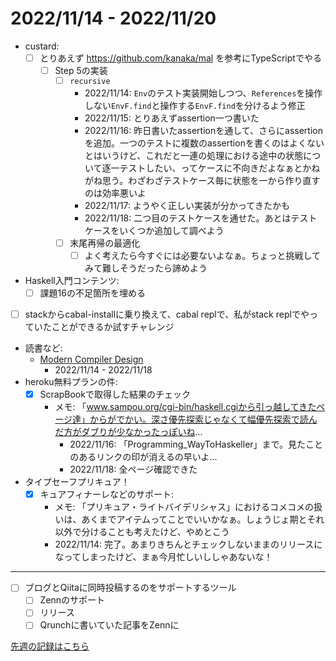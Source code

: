 # 2022/11/14 - 2022/11/20

- custard:
    - [ ] とりあえず <https://github.com/kanaka/mal> を参考にTypeScriptでやる
        - [ ] Step 5の実装
            - [ ] `recursive`
                - 2022/11/14: `Env`のテスト実装開始しつつ、`References`を操作しない`EnvF.find`と操作する`EnvF.find`を分けるよう修正
                - 2022/11/15: とりあえずassertion一つ書いた
                - 2022/11/16: 昨日書いたassertionを通して、さらにassertionを追加。一つのテストに複数のassertionを書くのはよくないとはいうけど、これだと一連の処理における途中の状態について逐一テストしたい、ってケースに不向きだよなぁとかねがね思う。わざわざテストケース毎に状態を一から作り直すのは効率悪いよ
                - 2022/11/17: ようやく正しい実装が分かってきたかも
                - 2022/11/18: 二つ目のテストケースを通せた。あとはテストケースをいくつか追加して調べよう
            - [ ] 末尾再帰の最適化
                - [ ] よく考えたら今すぐには必要ないよなぁ。ちょっと挑戦してみて難しそうだったら諦めよう
- Haskell入門コンテンツ:
    - [ ] 課題16の不足箇所を埋める
- [ ] stackからcabal-installに乗り換えて、cabal replで、私がstack replでやっていたことができるか試すチャレンジ
- 読書など:
    - [Modern Compiler Design](https://www.springer.com/jp/book/9781461446989)
        - 2022/11/14 - 2022/11/18
- heroku無料プランの件:
    - [x] ScrapBookで取得した結果のチェック
        - メモ: 「www.sampou.org/cgi-bin/haskell.cgiから引っ越してきたページ達」からがでかい。深さ優先探索じゃなくて幅優先探索で読んだ方がダブりが少なかったっぽいね...
            - 2022/11/16: 「Programming\_WayToHaskeller」まで。見たことのあるリンクの印が消えるの早いよ...
            - 2022/11/18: 全ページ確認できた
- タイプセーフプリキュア！
    - [x] キュアフィナーレなどのサポート:
        - メモ: 「プリキュア・ライトバイデリシャス」におけるコメコメの扱いは、あくまでアイテムってことでいいかなぁ。しょうじょ期とそれ以外で分けることも考えたけど、やめとこう
        - 2022/11/14: 完了。あまりきちんとチェックしないままのリリースになってしまったけど、まぁ今月忙しいししゃあないな！

------

- [ ] ブログとQiitaに同時投稿するのをサポートするツール
    - [ ] Zennのサポート
    - [ ] リリース
    - [ ] Qrunchに書いていた記事をZennに

[先週の記録はこちら](https://github.com/igrep/daily-commits/blob/328cd456032ec899ee6b81499c2603b5c393ce76/yesterday.md)
